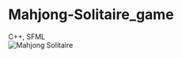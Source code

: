 # Mahjong-Solitaire_game
C++, SFML <br>
![Mahjong Solitaire](https://user-images.githubusercontent.com/102912658/193692211-f5e049dd-a5d1-4e2d-bd6f-00fd796918a8.jpg)
